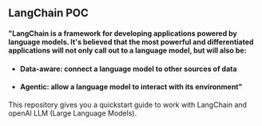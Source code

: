 ## LangChain POC

#### "LangChain is a framework for developing applications powered by language models. It's believed that the most powerful and differentiated applications will not only call out to a language model, but will also be:

* #### Data-aware: connect a language model to other sources of data

* #### Agentic: allow a language model to interact with its environment"

This repository gives you a quickstart guide to work with LangChain and openAI LLM (Large Language Models).







